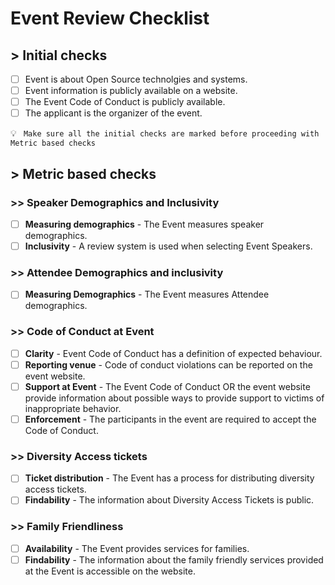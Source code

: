 # Event Review Checklist


## > Initial checks

- [ ] Event is about Open Source technolgies and systems.
- [ ] Event information is publicly available on a website.
- [ ] The Event Code of Conduct is publicly available.
- [ ] The applicant is the organizer of the event.

💡 ``` Make sure all the initial checks are marked before proceeding with Metric based checks```

## > Metric based checks

### >> Speaker Demographics and Inclusivity
- [ ] **Measuring demographics** - The Event measures speaker demographics.
- [ ] **Inclusivity** - A review system is used when selecting Event Speakers.

### >> Attendee Demographics and inclusivity
- [ ] **Measuring Demographics** - The Event measures Attendee demographics.

### >> Code of Conduct at Event
- [ ] **Clarity** - Event Code of Conduct has a definition of expected behaviour.
- [ ] **Reporting venue** - Code of conduct violations can be reported on the event website. 
- [ ] **Support at Event** - The Event Code of Conduct OR the event website provide information about possible ways to provide support to victims of inappropriate behavior.
- [ ] **Enforcement** - The participants in the event are required to accept the Code of Conduct.

### >> Diversity Access tickets
- [ ] **Ticket distribution** - The Event has a process for distributing diversity access tickets.
- [ ] **Findability** - The information about Diversity Access Tickets is public.

### >> Family Friendliness
- [ ] **Availability** - The Event provides services for families.
- [ ] **Findability** - The information about the family friendly services provided at the Event is accessible on the website.
